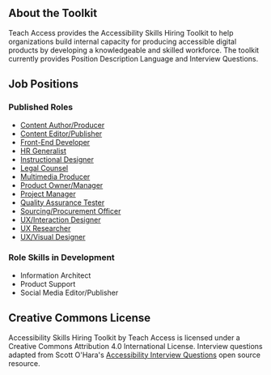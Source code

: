 ## About the Toolkit
Teach Access provides the Accessibility Skills Hiring Toolkit to help organizations build internal capacity for producing accessible digital products by developing a knowledgeable and skilled workforce. The toolkit currently provides Position Description Language and Interview Questions.

## Job Positions

### Published Roles
- [Content Author/Producer](https://teachaccess.github.io/accessibility-skills-hiring-toolkit/roles/content-author-producer)
- [Content Editor/Publisher](https://teachaccess.github.io/accessibility-skills-hiring-toolkit/roles/content-editor-publisher)
- [Front-End Developer](https://teachaccess.github.io/accessibility-skills-hiring-toolkit/roles/front-end-developer)
- [HR Generalist](https://teachaccess.github.io/accessibility-skills-hiring-toolkit/roles/hr-generalist) 
- [Instructional Designer](https://teachaccess.github.io/accessibility-skills-hiring-toolkit/roles/instructional-designer)
- [Legal Counsel](https://teachaccess.github.io/accessibility-skills-hiring-toolkit/roles/legal-counsel)
- [Multimedia Producer](https://teachaccess.github.io/accessibility-skills-hiring-toolkit/roles/multimedia-producer)
- [Product Owner/Manager](https://teachaccess.github.io/accessibility-skills-hiring-toolkit/roles/product-owner-manager)
- [Project Manager](https://teachaccess.github.io/accessibility-skills-hiring-toolkit/roles/project-manager)
- [Quality Assurance Tester](https://teachaccess.github.io/accessibility-skills-hiring-toolkit/roles/quality-assurance-tester)
- [Sourcing/Procurement Officer](https://teachaccess.github.io/accessibility-skills-hiring-toolkit/roles/sourcing-procurement-officer)
- [UX/Interaction Designer](https://teachaccess.github.io/accessibility-skills-hiring-toolkit/roles/ux-interaction-designer)
- [UX Researcher](https://teachaccess.github.io/accessibility-skills-hiring-toolkit/roles/ux-researcher)
- [UX/Visual Designer](https://teachaccess.github.io/accessibility-skills-hiring-toolkit/roles/ux-visual-designer)

### Role Skills in Development
- Information Architect
- Product Support
- Social Media Editor/Publisher

## Creative Commons License
Accessibility Skills Hiring Toolkit by Teach Access is licensed under a Creative Commons Attribution 4.0 International License. Interview questions adapted from Scott O'Hara's [Accessibility Interview Questions](https://scottaohara.github.io/accessibility_interview_questions/) open source resource.
